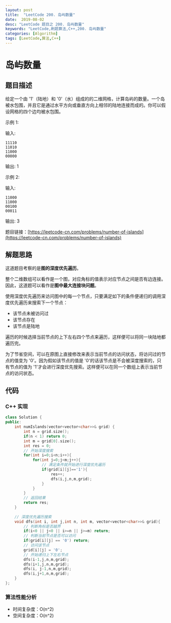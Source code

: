 ```yaml
---
layout: post
title:  "LeetCode 200. 岛屿数量"
date:  2019-08-02
desc: "LeetCode 题目之 200. 岛屿数量"
keywords: "LeetCode,刷题算法,C++,200. 岛屿数量"
categories: [Algorithm]
tags: [LeetCode,算法,C++]
---
```

# 岛屿数量

## 题目描述

给定一个由 '1'（陆地）和 '0'（水）组成的的二维网格，计算岛屿的数量。一个岛被水包围，并且它是通过水平方向或垂直方向上相邻的陆地连接而成的。你可以假设网格的四个边均被水包围。

示例 1:

输入:

```
11110
11010
11000
00000
```

输出: 1

示例 2:

输入:

```
11000
11000
00100
00011
```

输出: 3

题目链接：[https://leetcode-cn.com/problems/number-of-islands](https://leetcode-cn.com/problems/number-of-islands)

## 解题思路

这道题目考察的是**图的深度优先遍历**。

整个二维数组可以看作是一个图，对应角标的值表示对应节点之间是否有边连接。因此，这道题可以看作是**图中最大连接块问题**。

使用深度优先遍历来访问图中的每一个节点，只要满足如下的条件便递归的调用深度优先遍历来搜索下一个节点：

- 该节点未被访问过
- 该节点存在
- 该节点是陆地

遍历的时候选择当前节点的上下左右四个节点来遍历，这样便可以将同一块陆地都遍历完。

为了节省空间，可以在原图上直接修改来表示当前节点的访问状态，将访问过的节点的值变为 '0'。因为假如该节点的值是 '0'的话该节点是不会被深度搜索的，只有节点的值为 '1'才会进行深度优先搜索。这样便可以在同一个数组上表示当前节点的访问状态。

## 代码

### C++ 实现

```cpp
class Solution {
public:
    int numIslands(vector<vector<char>>& grid) {
        int n = grid.size();
        if(n < 1) return 0;
        int m = grid[0].size();
        int res = 0;
        // 开始深度搜索
        for(int i=0;i<n;i++){
            for(int j=0;j<m;j++){
                // 满足条件就开始进行深度优先遍历
                if(grid[i][j]=='1'){
                    res++;
                    dfs(i,j,n,m,grid);
                }
            }
        }
        // 返回结果
        return res;
    }
    
    // 深度优先遍历搜索
    void dfs(int i, int j,int n, int m, vector<vector<char>>& grid){
        // 判断角标是否越界
        if(i<0 || j<0 || i>=n || j>=m) return;
        // 判断当前节点是否可以访问
        if(grid[i][j] == '0') return;
        // 访问该节点
        grid[i][j] = '0';
        // 开始递归上下左右节点
        dfs(i-1,j,n,m,grid);
        dfs(i+1,j,n,m,grid);
        dfs(i, j-1,n,m,grid);
        dfs(i,j+1,n,m,grid);
    }
};
```

### 算法性能分析

- 时间复杂度：O(n^2)
- 空间复杂度：O(n^2)